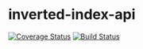 # inverted-index-api
[![Coverage Status](https://coveralls.io/repos/github/Mcdavid95/inverted-index-api/badge.svg?branch=master)](https://coveralls.io/github/Mcdavid95/inverted-index-api?branch=master)
[![Build Status](https://travis-ci.org/Mcdavid95/inverted-index-api.svg?branch=dev)](https://travis-ci.org/Mcdavid95/inverted-index-api)

